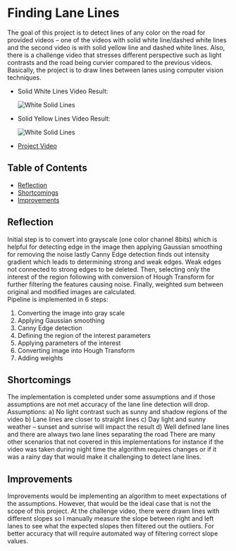 # Finding Lane Lines

The goal of this project is to detect lines of any color on the road for provided videos – one of the videos with solid white line/dashed white lines and the second video is with solid yellow line and dashed white lines. Also, there is a challenge video that stresses different perspective such as light contrasts and the road being curvier compared to the previous videos. Basically, the project is to draw lines between lanes using computer vision techniques.   

- Solid White Lines Video Result:

  ![White Solid Lines](videos/white.gif)

- Solid Yellow Lines Video Result:

  ![White Solid Lines](videos/yellow.gif)
 
- [Project Video](https://www.youtube.com/watch?v=Qn0w2xHP8U0)

## Table of Contents ##
- [Reflection](#reflection)
- [Shortcomings](#shortcomings)
- [Improvements](#improvements)



## Reflection <a name="reflection"></a>
Initial step is to convert into grayscale (one color channel 8bits) which is helpful for detecting edge in the image then applying Gaussian smoothing for removing the noise lastly Canny Edge detection finds out intensity gradient which leads to determining strong and weak edges. Weak edges not connected to strong edges to be deleted. Then, selecting only the interest of the region following with conversion of Hough Transform for further filtering the features causing noise. Finally, weighted sum between original and modified images are calculated.  
Pipeline is implemented in 6 steps:

1.	Converting the image into gray scale
2.	Applying Gaussian smoothing
3.	Canny Edge detection 
4.	Defining the region of the interest parameters
5.	Applying parameters of the interest
6.	Converting image into Hough Transform
7.	Adding weights  


## Shortcomings <a name="shortcomings"></a>
The implementation is completed under some assumptions and if those assumptions are not met accuracy of the lane line detection will drop. 
Assumptions:
a)	No light contrast such as sunny and shadow regions of the video
b)	Lane lines are closer to straight lines
c)	Day light and sunny weather – sunset and sunrise will impact the result
d)	Well defined lane lines and there are always two lane lines separating the road
There are many other scenarios that not covered in this implementations for instance if the video was taken during night time the algorithm requires changes or if it was a rainy day that would make it challenging to detect lane lines.  


## Improvements <a name="improvements"></a>
Improvements would be implementing an algorithm to meet expectations of the assumptions. However, that would be the ideal case that is not the scope of this project. At the challenge video, there were drawn lines with different slopes so I manually measure the slope between right and left lanes to see what the expected slopes then filtered out the outliers. For better accuracy that will require automated way of filtering correct slope values. 
